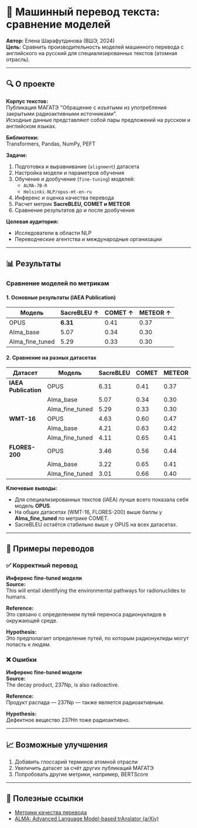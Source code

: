 # 🚀 Машинный перевод текста: сравнение моделей  
**Автор:** Елена Шарафутдинова (ВШЭ, 2024)  
**Цель:** Сравнить производительность моделей машинного перевода с английского на русский для специализированных текстов (атомная отрасль).  

---

## 🔍 О проекте  
**Корпус текстов:**  
Публикация МАГАТЭ "Обращение с изъятыми из употребления закрытыми радиоактивными источниками".  
Исходные данные представляют собой пары предложений на русском и английском языках.  

**Библиотеки:**  
Transformers, Pandas, NumPy, PEFT  

**Задачи:**  
1. Подготовка и выравнивание (`alignment`) датасета  
2. Настройка модели и параметров обучения  
3. Обучение и дообучение (`fine-tuning`) моделей:  
   - `ALMA-7B-R`  
   - `Helsinki-NLP/opus-mt-en-ru`  
4. Инференс и оценка качества перевода  
5. Расчет метрик **SacreBLEU, COMET и METEOR**  
6. Сравнение результатов до и после дообучения  

**Целевая аудитория:**  
- Исследователи в области NLP  
- Переводческие агентства и международные организации  

---

## 📊 Результаты  

### Сравнение моделей по метрикам  

#### 1. Основные результаты (IAEA Publication)  
| Модель            | SacreBLEU ↑ | COMET ↑ | METEOR ↑ |
|-------------------|------------|---------|----------|
| OPUS              | **6.31**       | 0.41    | 0.37     |
| Alma_base         | 5.07       | 0.34    | 0.30     |
| Alma_fine_tuned   | 5.29       | 0.33    | 0.30     |

#### 2. Сравнение на разных датасетах  
| Датасет       | Модель           | SacreBLEU | COMET  | METEOR |
|--------------|------------------|-----------|--------|--------|
| **IAEA Publication** | OPUS             | 6.31      | 0.41   | 0.37   |
|              | Alma_base        | 5.07      | 0.34   | 0.30   |
|              | Alma_fine_tuned  | 5.29      | 0.33   | 0.30   |
| **WMT-16**       | OPUS             | 4.63      | 0.60   | 0.47   |
|              | Alma_base        | 4.21      | 0.63   | 0.42   |
|              | Alma_fine_tuned  | 4.11      | 0.65   | 0.41   |
| **FLORES-200**   | OPUS             | 3.46      | 0.56   | 0.44   |
|              | Alma_base        | 3.22      | 0.65   | 0.41   |
|              | Alma_fine_tuned  | 3.01      | 0.66   | 0.40   |

**Ключевые выводы:**  
- Для специализированных текстов (IAEA) лучше всего показала себя модель **OPUS**.  
- На общих датасетах (WMT-16, FLORES-200) выше баллы у **Alma_fine_tuned** по метрике COMET.  
- SacreBLEU остаётся стабильно выше у OPUS на всех датасетах.

---

## 📌 Примеры переводов  
### ✅ Корректный перевод  
**Инференс fine-tuned модели**  
**Source:**  
This will entail identifying the environmental pathways for radionuclides to humans.  

**Reference:**  
Это связано с определением путей переноса радионуклидов в окружающей среде.  

**Hypothesis:**  
Это предполагает определение путей, по которым радионуклиды могут попасть к людям.  

### ❌ Ошибки  
**Инференс fine-tuned модели**  
**Source:**  
The decay product, 237Np, is also radioactive.  

**Reference:**  
Продукт распада — 237Np — также является радиоактивным.  

**Hypothesis:**  
Дефектное вещество 237Нп тоже радиоактивно.  

---

## 📈 Возможные улучшения  
1. Добавить глоссарий терминов атомной отрасли  
2. Увеличить датасет за счёт других публикаций МАГАТЭ  
3. Попробовать другие метрики, например, BERTScore  

---

## 🔗 Полезные ссылки  
- [Метрики качества перевода](https://huggingface.co/metrics)  
- [ALMA: Advanced Language Model-based trAnslator (arXiv)](https://arxiv.org/pdf/2309.11674)  

